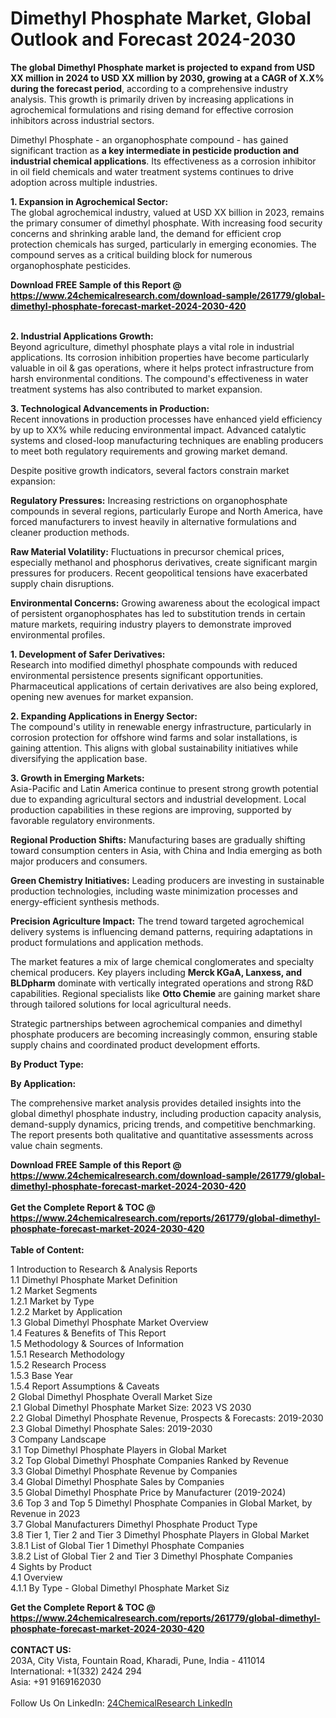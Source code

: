 <h1>Dimethyl Phosphate Market, Global Outlook and Forecast 2024-2030</h1><p><strong>The global Dimethyl Phosphate market is projected to expand from USD XX million in 2024 to USD XX million by 2030, growing at a CAGR of X.X% during the forecast period</strong>, according to a comprehensive industry analysis. This growth is primarily driven by increasing applications in agrochemical formulations and rising demand for effective corrosion inhibitors across industrial sectors.</p><p>Dimethyl Phosphate - an organophosphate compound - has gained significant traction as <strong>a key intermediate in pesticide production and industrial chemical applications</strong>. Its effectiveness as a corrosion inhibitor in oil field chemicals and water treatment systems continues to drive adoption across multiple industries.</p><p><strong>1. Expansion in Agrochemical Sector:</strong><br>
The global agrochemical industry, valued at USD XX billion in 2023, remains the primary consumer of dimethyl phosphate. With increasing food security concerns and shrinking arable land, the demand for efficient crop protection chemicals has surged, particularly in emerging economies. The compound serves as a critical building block for numerous organophosphate pesticides.</p><div><b>Download FREE Sample of this Report @ 
            <a href="https://www.24chemicalresearch.com/download-sample/261779/global-dimethyl-phosphate-forecast-market-2024-2030-420">
            https://www.24chemicalresearch.com/download-sample/261779/global-dimethyl-phosphate-forecast-market-2024-2030-420</a></b></div><br><p><strong>2. Industrial Applications Growth:</strong><br>
Beyond agriculture, dimethyl phosphate plays a vital role in industrial applications. Its corrosion inhibition properties have become particularly valuable in oil &amp; gas operations, where it helps protect infrastructure from harsh environmental conditions. The compound's effectiveness in water treatment systems has also contributed to market expansion.</p><p><strong>3. Technological Advancements in Production:</strong><br>
Recent innovations in production processes have enhanced yield efficiency by up to XX% while reducing environmental impact. Advanced catalytic systems and closed-loop manufacturing techniques are enabling producers to meet both regulatory requirements and growing market demand.</p><p>Despite positive growth indicators, several factors constrain market expansion:</p><p><strong>Regulatory Pressures:</strong> Increasing restrictions on organophosphate compounds in several regions, particularly Europe and North America, have forced manufacturers to invest heavily in alternative formulations and cleaner production methods.</p><p><strong>Raw Material Volatility:</strong> Fluctuations in precursor chemical prices, especially methanol and phosphorus derivatives, create significant margin pressures for producers. Recent geopolitical tensions have exacerbated supply chain disruptions.</p><p><strong>Environmental Concerns:</strong> Growing awareness about the ecological impact of persistent organophosphates has led to substitution trends in certain mature markets, requiring industry players to demonstrate improved environmental profiles.</p><p><strong>1. Development of Safer Derivatives:</strong><br>
Research into modified dimethyl phosphate compounds with reduced environmental persistence presents significant opportunities. Pharmaceutical applications of certain derivatives are also being explored, opening new avenues for market expansion.</p><p><strong>2. Expanding Applications in Energy Sector:</strong><br>
The compound's utility in renewable energy infrastructure, particularly in corrosion protection for offshore wind farms and solar installations, is gaining attention. This aligns with global sustainability initiatives while diversifying the application base.</p><p><strong>3. Growth in Emerging Markets:</strong><br>
Asia-Pacific and Latin America continue to present strong growth potential due to expanding agricultural sectors and industrial development. Local production capabilities in these regions are improving, supported by favorable regulatory environments.</p><p><strong>Regional Production Shifts:</strong> Manufacturing bases are gradually shifting toward consumption centers in Asia, with China and India emerging as both major producers and consumers.</p><p><strong>Green Chemistry Initiatives:</strong> Leading producers are investing in sustainable production technologies, including waste minimization processes and energy-efficient synthesis methods.</p><p><strong>Precision Agriculture Impact:</strong> The trend toward targeted agrochemical delivery systems is influencing demand patterns, requiring adaptations in product formulations and application methods.</p><p>The market features a mix of large chemical conglomerates and specialty chemical producers. Key players including <strong>Merck KGaA, Lanxess, and BLDpharm</strong> dominate with vertically integrated operations and strong R&amp;D capabilities. Regional specialists like <strong>Otto Chemie</strong> are gaining market share through tailored solutions for local agricultural needs.</p><p>Strategic partnerships between agrochemical companies and dimethyl phosphate producers are becoming increasingly common, ensuring stable supply chains and coordinated product development efforts.</p><p><strong>By Product Type:</strong></p><p><strong>By Application:</strong></p><p>The comprehensive market analysis provides detailed insights into the global dimethyl phosphate industry, including production capacity analysis, demand-supply dynamics, pricing trends, and competitive benchmarking. The report presents both qualitative and quantitative assessments across value chain segments.</p><div><b>Download FREE Sample of this Report @ 
            <a href="https://www.24chemicalresearch.com/download-sample/261779/global-dimethyl-phosphate-forecast-market-2024-2030-420">
            https://www.24chemicalresearch.com/download-sample/261779/global-dimethyl-phosphate-forecast-market-2024-2030-420</a></b></div><br><div><b>Get the Complete Report & TOC @ 
            <a href="https://www.24chemicalresearch.com/reports/261779/global-dimethyl-phosphate-forecast-market-2024-2030-420">
            https://www.24chemicalresearch.com/reports/261779/global-dimethyl-phosphate-forecast-market-2024-2030-420</a></b></div><br>
            <b>Table of Content:</b><p>1 Introduction to Research & Analysis Reports<br />
    1.1 Dimethyl Phosphate Market Definition<br />
    1.2 Market Segments<br />
        1.2.1 Market by Type<br />
        1.2.2 Market by Application<br />
    1.3 Global Dimethyl Phosphate Market Overview<br />
    1.4 Features & Benefits of This Report<br />
    1.5 Methodology & Sources of Information<br />
        1.5.1 Research Methodology<br />
        1.5.2 Research Process<br />
        1.5.3 Base Year<br />
        1.5.4 Report Assumptions & Caveats<br />
2 Global Dimethyl Phosphate Overall Market Size<br />
    2.1 Global Dimethyl Phosphate Market Size: 2023 VS 2030<br />
    2.2 Global Dimethyl Phosphate Revenue, Prospects & Forecasts: 2019-2030<br />
    2.3 Global Dimethyl Phosphate Sales: 2019-2030<br />
3 Company Landscape<br />
    3.1 Top Dimethyl Phosphate Players in Global Market<br />
    3.2 Top Global Dimethyl Phosphate Companies Ranked by Revenue<br />
    3.3 Global Dimethyl Phosphate Revenue by Companies<br />
    3.4 Global Dimethyl Phosphate Sales by Companies<br />
    3.5 Global Dimethyl Phosphate Price by Manufacturer (2019-2024)<br />
    3.6 Top 3 and Top 5 Dimethyl Phosphate Companies in Global Market, by Revenue in 2023<br />
    3.7 Global Manufacturers Dimethyl Phosphate Product Type<br />
    3.8 Tier 1, Tier 2 and Tier 3 Dimethyl Phosphate Players in Global Market<br />
        3.8.1 List of Global Tier 1 Dimethyl Phosphate Companies<br />
        3.8.2 List of Global Tier 2 and Tier 3 Dimethyl Phosphate Companies<br />
4 Sights by Product<br />
    4.1 Overview<br />
        4.1.1 By Type - Global Dimethyl Phosphate Market Siz</p><div><b>Get the Complete Report & TOC @ 
            <a href="https://www.24chemicalresearch.com/reports/261779/global-dimethyl-phosphate-forecast-market-2024-2030-420">
            https://www.24chemicalresearch.com/reports/261779/global-dimethyl-phosphate-forecast-market-2024-2030-420</a></b></div><br><b>CONTACT US:</b><br>
            203A, City Vista, Fountain Road, Kharadi, Pune, India - 411014<br>
            International: +1(332) 2424 294<br>
            Asia: +91 9169162030 <br><br>
            Follow Us On LinkedIn: <a href="https://www.linkedin.com/company/24chemicalresearch/">24ChemicalResearch LinkedIn</a>